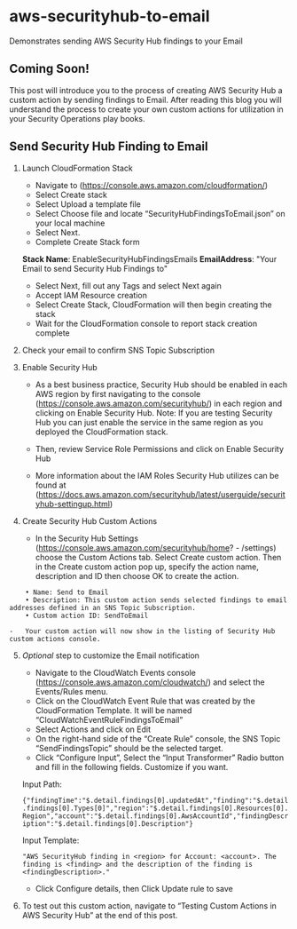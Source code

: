 # aws-securityhub-to-email
Demonstrates sending AWS Security Hub findings to your Email 

## Coming Soon!
This post will introduce you to the process of creating AWS Security Hub a custom action by sending findings to Email.  After reading this blog you will understand the process to create your own custom actions for utilization in your Security Operations play books.

## Send Security Hub Finding to Email

1.	Launch CloudFormation Stack 
    -	Navigate to (https://console.aws.amazon.com/cloudformation/)
    -	Select Create stack
    -	Select Upload a template file
    -	Select Choose file and locate “SecurityHubFindingsToEmail.json” on your local machine
    -	Select Next.
    -	Complete Create Stack form

    **Stack Name**:  EnableSecurityHubFindingsEmails
    **EmailAddress**: "Your Email to send Security Hub Findings to"

    -	Select Next, fill out any Tags and select Next again
    -	Accept IAM Resource creation
    -	Select Create Stack, CloudFormation will then begin creating the stack
    -	Wait for the CloudFormation console to report stack creation complete

2.	Check your email to confirm SNS Topic Subscription
3.	Enable Security Hub 
    -	As a  best business practice, Security Hub should be enabled in each AWS region by first navigating to the console (https://console.aws.amazon.com/securityhub/) in each region and clicking on Enable Security Hub. Note: If you are testing Security Hub you can just enable the service in the same region as you deployed the CloudFormation stack.
    -	Then, review Service Role Permissions and click on Enable Security Hub

    -	More information about the IAM Roles Security Hub utilizes can be found at (https://docs.aws.amazon.com/securityhub/latest/userguide/securityhub-settingup.html)

4.	Create Security Hub Custom Actions
    -	In the Security Hub Settings (https://console.aws.amazon.com/securityhub/home? - /settings) choose the Custom Actions tab. Select Create custom action. Then in the Create custom action pop up, specify the action name, description and ID then choose OK to create the action.

```    
    • Name: Send to Email
    • Description: This custom action sends selected findings to email addresses defined in an SNS Topic Subscription.
    • Custom action ID: SendToEmail
```

    -	Your custom action will now show in the listing of Security Hub custom actions console.

5.	*Optional* step to customize the Email notification
    -	Navigate to the CloudWatch Events console (https://console.aws.amazon.com/cloudwatch/) and select the Events/Rules menu.
    -	Click on the CloudWatch Event Rule that was created by the CloudFormation Template. It will be named “CloudWatchEventRuleFindingsToEmail”
    -	Select Actions and click on Edit
    -	On the right-hand side of the “Create Rule” console, the SNS Topic “SendFindingsTopic” should be the selected target.
    -	Click “Configure Input”, Select the “Input Transformer” Radio button and fill in the following fields. Customize if you want.

    Input Path: 

    `{"findingTime":"$.detail.findings[0].updatedAt","finding":"$.detail.findings[0].Types[0]","region":"$.detail.findings[0].Resources[0].Region","account":"$.detail.findings[0].AwsAccountId","findingDescription":"$.detail.findings[0].Description"}`

    Input Template: 

    `"AWS SecurityHub finding in <region> for Account: <account>. The finding is <finding> and the description of the finding is <findingDescription>."`

    -	Click Configure details, then Click Update rule to save

6.	To test out this custom action, navigate to “Testing Custom Actions in AWS Security Hub” at the end of this post.
